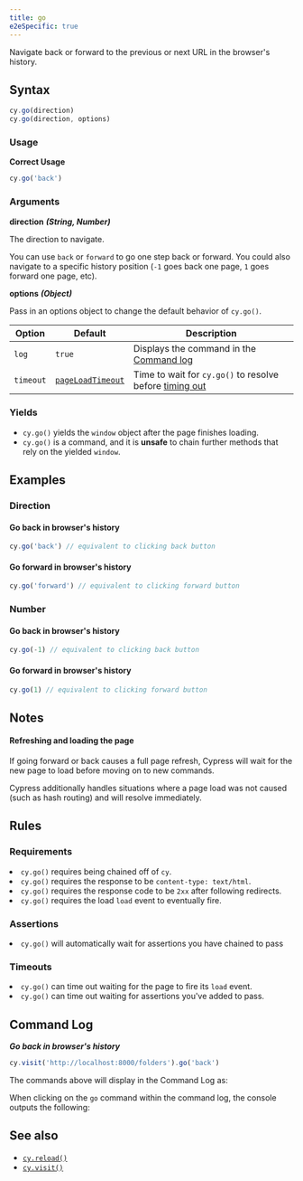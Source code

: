 ```yaml
---
title: go
e2eSpecific: true
---
```


Navigate back or forward to the previous or next URL in the browser's history.

## Syntax

```javascript
cy.go(direction)
cy.go(direction, options)
```

### Usage

**<Icon name="check-circle" color="green"></Icon> Correct Usage**

```javascript
cy.go('back')
```

### Arguments

**<Icon name="angle-right"></Icon> direction** **_(String, Number)_**

The direction to navigate.

You can use `back` or `forward` to go one step back or forward. You could also
navigate to a specific history position (`-1` goes back one page, `1` goes
forward one page, etc).

**<Icon name="angle-right"></Icon> options** **_(Object)_**

Pass in an options object to change the default behavior of `cy.go()`.

| Option    | Default                                                        | Description                                                                              |
| --------- | -------------------------------------------------------------- | ---------------------------------------------------------------------------------------- |
| `log`     | `true`                                                         | Displays the command in the [Command log](/guides/core-concepts/cypress-app#Command-Log) |
| `timeout` | [`pageLoadTimeout`](/guides/references/configuration#Timeouts) | Time to wait for `cy.go()` to resolve before [timing out](#Timeouts)                     |

### Yields [<Icon name="question-circle"/>](/guides/core-concepts/introduction-to-cypress#Subject-Management)

- `cy.go()` yields the `window` object after the page finishes loading.
- `cy.go()` is a command, and it is **unsafe** to chain further methods that
  rely on the yielded `window`.

## Examples

### Direction

#### Go back in browser's history

```javascript
cy.go('back') // equivalent to clicking back button
```

#### Go forward in browser's history

```javascript
cy.go('forward') // equivalent to clicking forward button
```

### Number

#### Go back in browser's history

```javascript
cy.go(-1) // equivalent to clicking back button
```

#### Go forward in browser's history

```javascript
cy.go(1) // equivalent to clicking forward button
```

## Notes

#### Refreshing and loading the page

If going forward or back causes a full page refresh, Cypress will wait for the
new page to load before moving on to new commands.

Cypress additionally handles situations where a page load was not caused (such
as hash routing) and will resolve immediately.

## Rules

### Requirements [<Icon name="question-circle"/>](/guides/core-concepts/introduction-to-cypress#Chains-of-Commands)

<List><li>`cy.go()` requires being chained off of `cy`.</li><li>`cy.go()`
requires the response to be `content-type: text/html`.</li><li>`cy.go()`
requires the response code to be `2xx` after following
redirects.</li><li>`cy.go()` requires the load `load` event to eventually
fire.</li></List>

### Assertions [<Icon name="question-circle"/>](/guides/core-concepts/introduction-to-cypress#Assertions)

<List><li>`cy.go()` will automatically wait for assertions you have chained to
pass</li></List>

### Timeouts [<Icon name="question-circle"/>](/guides/core-concepts/introduction-to-cypress#Timeouts)

<List><li>`cy.go()` can time out waiting for the page to fire its `load`
event.</li><li>`cy.go()` can time out waiting for assertions you've added to
pass.</li></List>

## Command Log

**_Go back in browser's history_**

```javascript
cy.visit('http://localhost:8000/folders').go('back')
```

The commands above will display in the Command Log as:

<DocsImage src="/img/api/go/test-showing-go-back-browser-button.png" alt="Command Log go" ></DocsImage>

When clicking on the `go` command within the command log, the console outputs
the following:

<DocsImage src="/img/api/go/window-is-logged-when-go-back-in-browser-history.png" alt="console Log go" ></DocsImage>

## See also

- [`cy.reload()`](/api/commands/reload)
- [`cy.visit()`](/api/commands/visit)
